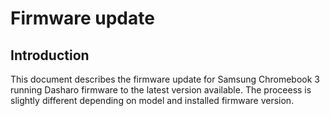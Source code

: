 # Firmware update

## Introduction

This document describes the firmware update for Samsung Chromebook 3 running
Dasharo firmware to the latest version available. The proceess is slightly
different depending on model and installed firmware version.

